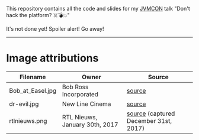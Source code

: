 This repository contains all the code and slides for my [JVMCON](https://jvmcon.com) talk "Don't hack the platform? ☠️💣💥"

It's not done yet! Spoiler alert! Go away!


---

# Image attributions

| Filename | Owner | Source |
| --- | --- | --- |
| Bob_at_Easel.jpg | Bob Ross Incorporated | [source](https://en.wikipedia.org/wiki/File:Bob_at_Easel.jpg) |
| dr-evil.jpg | New Line Cinema | [source](https://en.wikipedia.org/wiki/File:Drevil_million_dollars.jpg) |
| rtlnieuws.png | RTL Nieuws, January 30th, 2017 | [source](https://www.rtlnieuws.nl/nederland/politiek/zo-werkt-het-softwaresysteem-dat-onze-stemmen-telt) (captured December 31st, 2017) |

